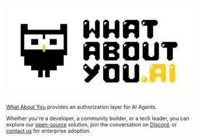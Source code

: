 <picture>
  <source media="(prefers-color-scheme: dark)" srcset="../assets/logo-sm-dark.svg">
  <img alt="What About You Logo" src="../assets/logo-sm.svg">
</picture>

[What About You][whataboutyou-website] provides an authorization layer for AI Agents.

Whether you're a developer, a community builder, or a tech leader, you can explore our [open-source][eunomia-github] solution, join the conversation on [Discord][discord], or [contact us][whataboutyou-contact] for enterprise adoption.

[whataboutyou-website]: https://whataboutyou.ai/
[eunomia-github]: https://github.com/whataboutyou-ai/eunomia
[discord]: https://discord.gg/TyhGZtzg3G
[whataboutyou-contact]: mailto:info@whataboutyou.ai
